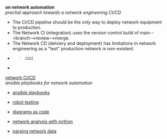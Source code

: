 **on network automation**  
 _practial approach towards a network engineering CI/CD_  
 
* The CI/CD pipeline should be the only way to deploy network equipment to production.  
* The Network CI (integration) uses the version control build of main-->branch-->review-->merge.  
* The Network CD (delviery and deployment) has limitations in network engineering as a "test" production network is non-existent.
* > ddd  
* 

[network CI/CD](https://github.com/sdncoder/network-ci-cd)  
_ansible playbooks for network automation_  
* [ansible playbooks](https://github.com/sdncoder/playbooks)  


* [robot testing](https://github.com/sdncoder/robot)  
* [diagrams as code](https://github.com/sdncoder/diagrams)
* [network analysis with python](https://github.com/sdncoder/sr-te-networkx)  
* [parsing network data](https://github.com/sdncoder/text-parsing)  










 
